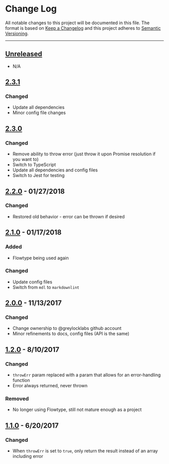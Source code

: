 # Change Log

All notable changes to this project will be documented in this file. The format is based on
[Keep a Changelog](http://keepachangelog.com/en/1.0.0/) and this project adheres to
[Semantic Versioning](http://semver.org/spec/v2.0.0.html).

---

## [Unreleased](https://github.com/greylocklabs/await-result/compare/2.3.0...HEAD)

- N/A

## [2.3.1](https://github.com/greylocklabs/await-result/compare/2.3.0...2.3.1)

### Changed

- Update all dependencies
- Minor config file changes

## [2.3.0](https://github.com/greylocklabs/await-result/compare/2.2.0...2.3.0)

### Changed

- Remove ability to throw error (just throw it upon Promise resolution if you want to)
- Switch to TypeScript
- Update all dependencies and config files
- Switch to Jest for testing

## [2.2.0](https://github.com/greylocklabs/await-result/compare/2.1.0...2.2.0) - 01/27/2018

### Changed

- Restored old behavior - error can be thrown if desired

## [2.1.0](https://github.com/greylocklabs/await-result/compare/2.0.0...2.1.0) - 01/17/2018

### Added

- Flowtype being used again

### Changed

- Update config files
- Switch from `mdl` to `markdownlint`

## [2.0.0](https://github.com/greylocklabs/await-result/compare/1.2.0...2.0.0) - 11/13/2017

### Changed

- Change ownership to @greylocklabs github account
- Minor refinements to docs, config files (API is the same)

## [1.2.0](https://github.com/greylocklabs/await-result/compare/1.1.0...1.2.0) - 8/10/2017

### Changed

- `throwErr` param replaced with a param that allows for an error-handling function
- Error always returned, never thrown

### Removed

- No longer using Flowtype, still not mature enough as a project

## [1.1.0](https://github.com/greylocklabs/await-result/compare/1.0.7...1.1.0) - 6/20/2017

### Changed

- When `throwErr` is set to `true`, only return the result instead of an array including error
